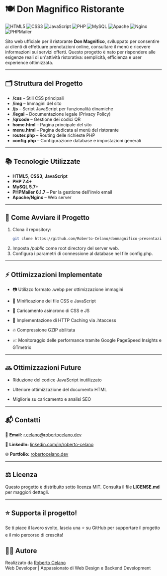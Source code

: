 # 🍽️ Don Magnifico Ristorante
![HTML5](https://img.shields.io/badge/HTML5-E34F26?style=for-the-badge&logo=html5&logoColor=white)
![CSS3](https://img.shields.io/badge/CSS3-1572B6?style=for-the-badge&logo=css3&logoColor=white)
![JavaScript](https://img.shields.io/badge/JavaScript-F7DF1E?style=for-the-badge&logo=javascript&logoColor=black)
![PHP](https://img.shields.io/badge/PHP-777BB4?style=for-the-badge&logo=php&logoColor=white)
![MySQL](https://img.shields.io/badge/MySQL-4479A1?style=for-the-badge&logo=mysql&logoColor=white)
![Apache](https://img.shields.io/badge/Apache-CA2135?style=for-the-badge&logo=apache&logoColor=white)
![Nginx](https://img.shields.io/badge/Nginx-009639?style=for-the-badge&logo=nginx&logoColor=white)
![PHPMailer](https://img.shields.io/badge/PHPMailer-45B8D8?style=for-the-badge&logo=php&logoColor=white)

Sito web ufficiale per il ristorante **Don Magnifico**, sviluppato per consentire ai clienti di effettuare prenotazioni online, consultare il menù e ricevere informazioni sui servizi offerti.
Questo progetto è nato per rispondere alle esigenze reali di un'attività ristorativa: semplicità, efficienza e user experience ottimizzata.

---

## 🗂️ Struttura del Progetto

- **/css** – Stili CSS principali
- **/img** – Immagini del sito
- **/js** – Script JavaScript per funzionalità dinamiche
- **/legal** – Documentazione legale (Privacy Policy)
- **/qrcode** – Gestione dei codici QR
- **home.html** – Pagina principale del sito
- **menu.html** – Pagina dedicata al menù del ristorante
- **router.php** – Routing delle richieste PHP
- **config.php** – Configurazione database e impostazioni generali

---

## 📚 Tecnologie Utilizzate

- **HTML5**, **CSS3**, **JavaScript**
- **PHP 7.4+**
- **MySQL 5.7+**
- **PHPMailer 6.1.7** – Per la gestione dell'invio email
- **Apache/Nginx** – Web server

---

## 🚀 Come Avviare il Progetto

1. Clona il repository:
   ```bash
   git clone https://github.com/Roberto-Celano/donmagnifico-presentazione.git

2. Imposta */public* come root directory del server web.
3. Configura i parametri di connessione al database nel file config.php.

---

## ⚡ Ottimizzazioni Implementate
- 📷 Utilizzo formato .webp per ottimizzazione immagini

- 🚀 Minificazione dei file CSS e JavaScript

- 🧩 Caricamento asincrono di CSS e JS

- 📑 Implementazione di HTTP Caching via .htaccess

- 🔥 Compressione GZIP abilitata

- 📈 Monitoraggio delle performance tramite Google PageSpeed Insights e GTmetrix

---

## 🔜 Ottimizzazioni Future
- Riduzione del codice JavaScript inutilizzato

- Ulteriore ottimizzazione del documento HTML

- Migliorie su caricamento e analisi SEO

---

## 📬 Contatti
  📧 **Email:** [r.celano@robertocelano.dev](mailto:r.celano@robertocelano.dev)

  💼 **LinkedIn:** [linkedin.com/in/roberto-celano](https://www.linkedin.com/in/roberto-celano)

  🌐 **Portfolio:** [robertocelano.dev](https://www.robertocelano.dev)

---

## ⚖️ Licenza
Questo progetto è distribuito sotto licenza MIT.
Consulta il file **LICENSE.md** per maggiori dettagli.

---

## ⭐ Supporta il progetto!
Se ti piace il lavoro svolto, lascia una ⭐ su GitHub per supportare il progetto e il mio percorso di crescita!

## 👨‍💻 Autore
Realizzato da [Roberto Celano](https://www.robertocelano.dev)  
Web Developer | Appassionato di Web Design e Backend Development
